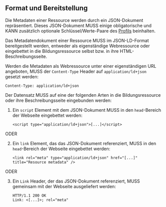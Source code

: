 ## Format und Bereitstellung

Die Metadaten einer Ressource werden durch ein JSON-Dokument repräsentiert. Dieses JSON-Dokument MUSS einige obligatorische und KANN zusätzlich optionale Schlüssel/Werte-Paare des <a href="#profile">Profils</a> beinhalten.

Das Metadatendokument einer Ressource MUSS im JSON-LD-Format bereitgestellt werden, entweder als eigenständige Webressource oder eingebettet in die Bildungsressource selbst bzw. in ihre HTML-Beschreibungsseite.

Werden die Metadaten als Webressource unter einer eigenständigen URL angeboten, MUSS der `Content-Type` Header auf `application/ld+json` gesetzt werden:

```
Content-Type: application/ld+json
```

Der Datensatz MUSS auf eine der folgenden Arten in die Bildungsressource oder ihre Beschreibungsseite eingebunden werden:

1. Ein `script` Element mit dem JSON-Dokument MUSS in den `head`-Bereich der Webseite eingebettet werden:

   ```
   <script type="application/ld+json">[...]</script>
   ```

ODER

2. Ein `link` Element, das das JSON-Dokument referenziert, MUSS in den `head`-Bereich der Webseite eingebettet werden:

   ```
   <link rel="meta" type="application/ld+json" href="[...]" title="Resource metadata" />
   ```

ODER

3. Ein `Link` Header, der das JSON-Dokument referenziert, MUSS gemeinsam mit der Webseite ausgeliefert werden:

   ```
   HTTP/1.1 200 OK
   Link: <[...]>; rel="meta"
   ```
